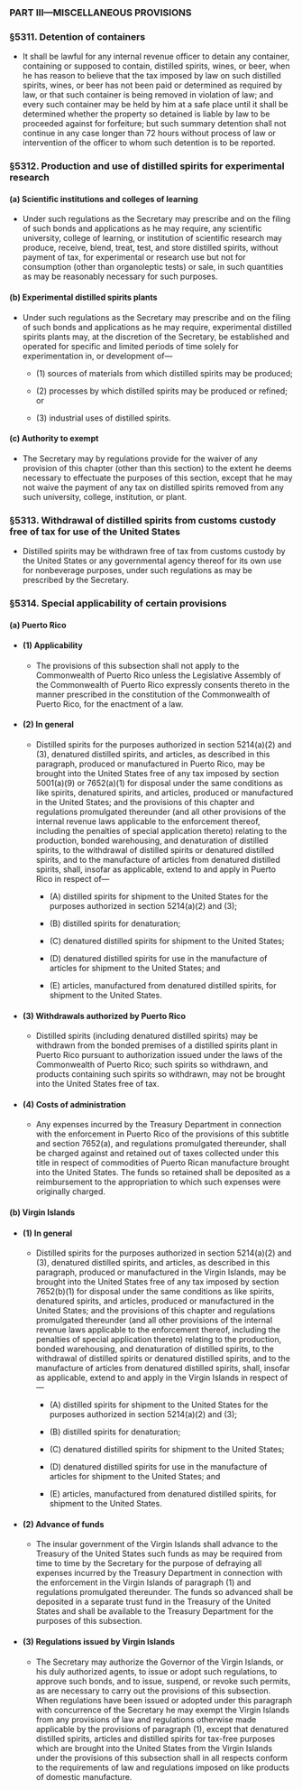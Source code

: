 ### PART III—MISCELLANEOUS PROVISIONS

### §5311. Detention of containers
* It shall be lawful for any internal revenue officer to detain any container, containing or supposed to contain, distilled spirits, wines, or beer, when he has reason to believe that the tax imposed by law on such distilled spirits, wines, or beer has not been paid or determined as required by law, or that such container is being removed in violation of law; and every such container may be held by him at a safe place until it shall be determined whether the property so detained is liable by law to be proceeded against for forfeiture; but such summary detention shall not continue in any case longer than 72 hours without process of law or intervention of the officer to whom such detention is to be reported.

### §5312. Production and use of distilled spirits for experimental research
#### (a) Scientific institutions and colleges of learning
* Under such regulations as the Secretary may prescribe and on the filing of such bonds and applications as he may require, any scientific university, college of learning, or institution of scientific research may produce, receive, blend, treat, test, and store distilled spirits, without payment of tax, for experimental or research use but not for consumption (other than organoleptic tests) or sale, in such quantities as may be reasonably necessary for such purposes.

#### (b) Experimental distilled spirits plants
* Under such regulations as the Secretary may prescribe and on the filing of such bonds and applications as he may require, experimental distilled spirits plants may, at the discretion of the Secretary, be established and operated for specific and limited periods of time solely for experimentation in, or development of—

  * (1) sources of materials from which distilled spirits may be produced;

  * (2) processes by which distilled spirits may be produced or refined; or

  * (3) industrial uses of distilled spirits.

#### (c) Authority to exempt
* The Secretary may by regulations provide for the waiver of any provision of this chapter (other than this section) to the extent he deems necessary to effectuate the purposes of this section, except that he may not waive the payment of any tax on distilled spirits removed from any such university, college, institution, or plant.

### §5313. Withdrawal of distilled spirits from customs custody free of tax for use of the United States
* Distilled spirits may be withdrawn free of tax from customs custody by the United States or any governmental agency thereof for its own use for nonbeverage purposes, under such regulations as may be prescribed by the Secretary.

### §5314. Special applicability of certain provisions
#### (a) Puerto Rico
* #### (1) Applicability
  * The provisions of this subsection shall not apply to the Commonwealth of Puerto Rico unless the Legislative Assembly of the Commonwealth of Puerto Rico expressly consents thereto in the manner prescribed in the constitution of the Commonwealth of Puerto Rico, for the enactment of a law.

* #### (2) In general
  * Distilled spirits for the purposes authorized in section 5214(a)(2) and (3), denatured distilled spirits, and articles, as described in this paragraph, produced or manufactured in Puerto Rico, may be brought into the United States free of any tax imposed by section 5001(a)(9) or 7652(a)(1) for disposal under the same conditions as like spirits, denatured spirits, and articles, produced or manufactured in the United States; and the provisions of this chapter and regulations promulgated thereunder (and all other provisions of the internal revenue laws applicable to the enforcement thereof, including the penalties of special application thereto) relating to the production, bonded warehousing, and denaturation of distilled spirits, to the withdrawal of distilled spirits or denatured distilled spirits, and to the manufacture of articles from denatured distilled spirits, shall, insofar as applicable, extend to and apply in Puerto Rico in respect of—

    * (A) distilled spirits for shipment to the United States for the purposes authorized in section 5214(a)(2) and (3);

    * (B) distilled spirits for denaturation;

    * (C) denatured distilled spirits for shipment to the United States;

    * (D) denatured distilled spirits for use in the manufacture of articles for shipment to the United States; and

    * (E) articles, manufactured from denatured distilled spirits, for shipment to the United States.

* #### (3) Withdrawals authorized by Puerto Rico
  * Distilled spirits (including denatured distilled spirits) may be withdrawn from the bonded premises of a distilled spirits plant in Puerto Rico pursuant to authorization issued under the laws of the Commonwealth of Puerto Rico; such spirits so withdrawn, and products containing such spirits so withdrawn, may not be brought into the United States free of tax.

* #### (4) Costs of administration
  * Any expenses incurred by the Treasury Department in connection with the enforcement in Puerto Rico of the provisions of this subtitle and section 7652(a), and regulations promulgated thereunder, shall be charged against and retained out of taxes collected under this title in respect of commodities of Puerto Rican manufacture brought into the United States. The funds so retained shall be deposited as a reimbursement to the appropriation to which such expenses were originally charged.

#### (b) Virgin Islands
* #### (1) In general
  * Distilled spirits for the purposes authorized in section 5214(a)(2) and (3), denatured distilled spirits, and articles, as described in this paragraph, produced or manufactured in the Virgin Islands, may be brought into the United States free of any tax imposed by section 7652(b)(1) for disposal under the same conditions as like spirits, denatured spirits, and articles, produced or manufactured in the United States; and the provisions of this chapter and regulations promulgated thereunder (and all other provisions of the internal revenue laws applicable to the enforcement thereof, including the penalties of special application thereto) relating to the production, bonded warehousing, and denaturation of distilled spirits, to the withdrawal of distilled spirits or denatured distilled spirits, and to the manufacture of articles from denatured distilled spirits, shall, insofar as applicable, extend to and apply in the Virgin Islands in respect of—

    * (A) distilled spirits for shipment to the United States for the purposes authorized in section 5214(a)(2) and (3);

    * (B) distilled spirits for denaturation;

    * (C) denatured distilled spirits for shipment to the United States;

    * (D) denatured distilled spirits for use in the manufacture of articles for shipment to the United States; and

    * (E) articles, manufactured from denatured distilled spirits, for shipment to the United States.

* #### (2) Advance of funds
  * The insular government of the Virgin Islands shall advance to the Treasury of the United States such funds as may be required from time to time by the Secretary for the purpose of defraying all expenses incurred by the Treasury Department in connection with the enforcement in the Virgin Islands of paragraph (1) and regulations promulgated thereunder. The funds so advanced shall be deposited in a separate trust fund in the Treasury of the United States and shall be available to the Treasury Department for the purposes of this subsection.

* #### (3) Regulations issued by Virgin Islands
  * The Secretary may authorize the Governor of the Virgin Islands, or his duly authorized agents, to issue or adopt such regulations, to approve such bonds, and to issue, suspend, or revoke such permits, as are necessary to carry out the provisions of this subsection. When regulations have been issued or adopted under this paragraph with concurrence of the Secretary he may exempt the Virgin Islands from any provisions of law and regulations otherwise made applicable by the provisions of paragraph (1), except that denatured distilled spirits, articles and distilled spirits for tax-free purposes which are brought into the United States from the Virgin Islands under the provisions of this subsection shall in all respects conform to the requirements of law and regulations imposed on like products of domestic manufacture.